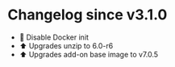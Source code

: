 # Changelog since v3.1.0
- :hammer: Disable Docker init 
- :arrow_up: Upgrades unzip to 6.0-r6 
- :arrow_up: Upgrades add-on base image to v7.0.5 
